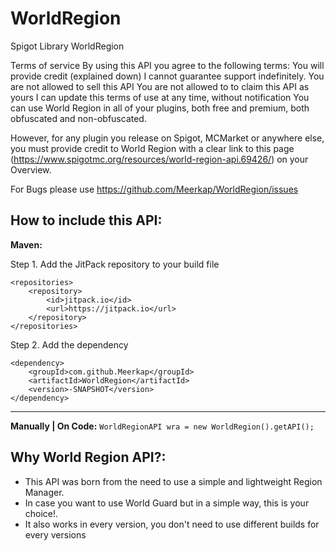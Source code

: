 # WorldRegion
Spigot Library WorldRegion

Terms of service By using this API you agree to the following terms:
  You will provide credit (explained down)
  I cannot guarantee support indefinitely.
  You are not allowed to sell this API
  You are not allowed to to claim this API as yours
  I can update this terms of use at any time, without notification
  You can use World Region in all of your plugins, both free and premium, both obfuscated and non-obfuscated.
  
  However, for any plugin you release on Spigot, MCMarket or anywhere else, you must provide credit to World Region with a clear link to     this page (https://www.spigotmc.org/resources/world-region-api.69426/) on your Overview.

For Bugs please use https://github.com/Meerkap/WorldRegion/issues

## How to include this API:

**Maven:**

Step 1. Add the JitPack repository to your build file

	<repositories>
		<repository>
		    <id>jitpack.io</id>
		    <url>https://jitpack.io</url>
		</repository>
	</repositories>

Step 2. Add the dependency

    <dependency>
        <groupId>com.github.Meerkap</groupId>
	    <artifactId>WorldRegion</artifactId>
	    <version>-SNAPSHOT</version>
	</dependency>
  

--------------------------------------------------------------------------

**Manually | On Code:**
`
WorldRegionAPI wra = new WorldRegion().getAPI();
`
## Why World Region API?:

- This API was born from the need to use a simple and lightweight Region Manager.
- In case you want to use World Guard but in a simple way, this is your choice!.
- It also works in every version, you don't need to use different builds for every versions 


